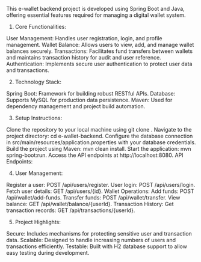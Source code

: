 This e-wallet backend project is developed using Spring Boot and Java, offering essential features required for managing a digital wallet system.

1. Core Functionalities:

User Management: Handles user registration, login, and profile management.
Wallet Balance: Allows users to view, add, and manage wallet balances securely.
Transactions: Facilitates fund transfers between wallets and maintains transaction history for audit and user reference.
Authentication: Implements secure user authentication to protect user data and transactions.

2. Technology Stack:

Spring Boot: Framework for building robust RESTful APIs.
Database: Supports MySQL for production data persistence.
Maven: Used for dependency management and project build automation.

3. Setup Instructions:

Clone the repository to your local machine using git clone <repository-url>.
Navigate to the project directory: cd e-wallet-backend.
Configure the database connection in src/main/resources/application.properties with your database credentials.
Build the project using Maven: mvn clean install.
Start the application: mvn spring-boot:run.
Access the API endpoints at http://localhost:8080.
API Endpoints:

4. User Management:
   
Register a user: POST /api/users/register.
User login: POST /api/users/login.
Fetch user details: GET /api/users/{id}.
Wallet Operations:
Add funds: POST /api/wallet/add-funds.
Transfer funds: POST /api/wallet/transfer.
View balance: GET /api/wallet/balance/{userId}.
Transaction History:
Get transaction records: GET /api/transactions/{userId}.

5. Project Highlights:

Secure: Includes mechanisms for protecting sensitive user and transaction data.
Scalable: Designed to handle increasing numbers of users and transactions efficiently.
Testable: Built with H2 database support to allow easy testing during development.
